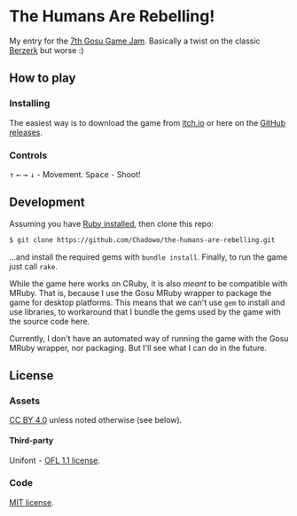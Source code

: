 # The Humans Are Rebelling!

My entry for the [7th Gosu Game Jam](https://itch.io/jam/gosu-game-jam-7). Basically a twist on the classic
[Berzerk](https://en.wikipedia.org/wiki/Berzerk_(video_game)) but worse :)

## How to play

### Installing

The easiest way is to download the game from [itch.io](https://chadow.itch.io/the-humans-are-rebelling#download) or here on the [GitHub releases](https://github.com/Chadowo/the-humans-are-rebelling/releases).

### Controls

<kbd>↑</kbd> <kbd>←</kbd> <kbd>→</kbd> <kbd>↓</kbd> - Movement.
<kbd>Space</kbd> - Shoot!

## Development

Assuming you have [Ruby installed](https://www.ruby-lang.org/en/downloads/), then clone this repo:

```bash
$ git clone https://github.com/Chadowo/the-humans-are-rebelling.git
```

...and install the required gems with `bundle install`. Finally, to run the game just call `rake`.

While the game here works on CRuby, it is also *meant* to be compatible with
MRuby. That is, because I use the Gosu MRuby wrapper to package the game for desktop platforms. This
means that we can't use `gem` to install and use libraries, to workaround that I bundle the gems used
by the game with the source code here.

Currently, I don't have an automated way of running the game with the Gosu MRuby wrapper, nor packaging.
But I'll see what I can do in the future.

## License

### Assets

[CC BY 4.0](https://creativecommons.org/licenses/by/4.0/) unless noted otherwise (see below).

#### Third-party

Unifont ⁃ [OFL 1.1 license](https://unifoundry.com/OFL-1.1.txt).

### Code

[MIT license](LICENSE).

